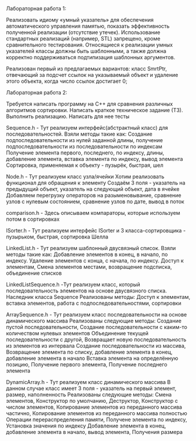 Лабораторная работа 1:

Реализовать идиому «умный указатель» для обеспечения автоматического управления 
памятью, показать эффективность полученной реализации (отсутствие утечек). 
Использование стандартных реализаций (например, STL) запрещено, кроме сравнительного 
тестирования. Относящиеся к реализации умных указателей классы должны быть 
шаблонными, а также должна корректно поддерживаться подтипизация шаблонных 
аргументов.

Реализован первый из предлагаемых вариантов: класс 
SmrtPtr<T>, отвечающий за подсчет ссылок на указываемый объект и удаление этого 
объекта, когда число ссылок достигает 0;

Лабораторная работа 2:

Требуется написать программу на C++ для сравнения различных алгоритмов 
сортировки. Написать краткое техническое задание (ТЗ). Выполнить реализацию. Написать 
для нее тесты

Sequence.h - Тут реализуем интерфейс(абстрактный класс) для последовательностей. Взяли методы такие как:
Создание подпоследовательности из нулей заданной длины, получение подпоследовательности из последовательности по индексам
Получение элемента первого, последнего, по индексу, длины, добавление элемента, вставка элемента по индексу, вывод элемента
Сортировка, применяемая к объекту - пузырёк, быстрая, шел

Node.h - Тут реализуем класс узла/ячейки
Хотим реализовать функционал для обращения к элементу
Создаём 3 поля - указатель на предыдущий объект, указатель на следующий объект, дата в ячейке
Добавляем перегрузку операторов на разыменовывание, сравнение узлов с нулевым состоянием, сравнение узлов по дате, вывод в поток

comparison.h - Здесь описываем компараторы, которые используем потом в сортировках

ISorter.h - Тут реализуем интерфейс ISorter и 3 класса-сортировщика - пузырьком, быстрая, сортировка Шелла

LinkedList.h - Тут реализуем шаблонный двусвязный список. Взяли методы такие как:
Добавление элементов в конец, в начало, по индексу. Удаление элементов с конца, с начала, по индексу.
Доступ к элементам, Смена элементов местами, возвращение подсписка, объединение списков

LinkedListSequence.h -Тут реализуем класс, который последовательность элементов на основе двусвязного списка. Наследник класса Sequence<T>
Реализованы методы: Доступ к элементам, вставка элементов, работа с подпоследовательностями, сортировки

ArraySequence.h - Тут реализуем класс последовательности на основе динамического массива
Реализованы следующие методы:
      Создание пустой последовательности, Создание последовательности с каким-то количеством нулевых элементов
      Объединение текущей последовательности с другой, Возвращает новую последовательность из элементов из интервала
      Создание последовательности из массива, Возвращение элемента по списку, добавление элемента в конец, добавление элемента в начало
      Вставка элемента на определённую позицию, Получение первого элемента, Получение последнего элемента

DynamicArray.h - Тут реализуем класс динамического массива
 В данном случае класс имеет 3 поля - указатель на первый элемент, размер, наполненность
 Реализованы следующие методы: 
    Смена элементов, Конструктор по умолчанию, Деструктор, Конструктор с числом элементов,
    Копирование элементов из переданного массива частично, Копирование элементов из переданного массива полностью
    Операции перераспределения памяти, Получене элемента по индексу, Установка значения по индексу
    Добавление элемента в конец, добавление элемента в начало, вывод элемента, Получения размера
